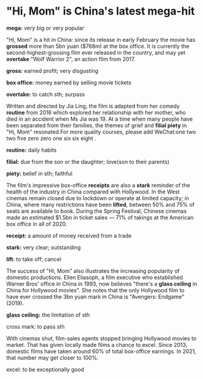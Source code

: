 # "Hi, Mom" is China's latest **mega**-hit

**mega:** very big or very popular

"Hi, Mom" is a hit in China: since its release in early February the movie has **grossed** more than 5bn yuan ($768m) at the box office. It is currently the second-highest-grossing film ever released in the country, and may yet **overtake** "Wolf Warrior 2", an action film from 2017.

**gross:** earned profit; very disgusting

**box office:** money earned by selling movie tickets

**overtake:** to catch sth; surpass

Written and directed by Jia Ling, the film is adapted from her comedy **routine** from 2016 which explored her relationship with her mother, who died in an accident when Ms Jia was 19. At a time when many people have been separated from their families, the themes of grief and **filial piety** in "Hi, Mom" resonated.For more quality courses, please add WeChat:one two two five zero zero one six six eight .

**routine:** daily habits

**filial:** due from the son or the daughter; love(son to their parents) 

**piety:** belief in sth; faithful

The film's impressive box-office **receipts** are also a **stark** reminder of the health of the industry in China compared with Hollywood. In the West cinemas remain closed due to lockdown or operate at limited capacity; in China, where many restrictions have been **lifted**, between 50% and 75% of seats are available to book. During the Spring Festival, Chinese cinemas made an estimated $1.5bn in ticket sales — 71% of takings at the American box office in all of 2020.

**receipt:** a amount of money received from a trade

**stark:** very clear; outstanding

**lift**: to take off; cancel 

The success of "Hi, Mom" also illustrates the increasing popularity of domestic productions. Ellen Eliasoph, a film executive who established Warner Bros' office in China in 1993, now believes "there's a **glass ceiling** in China for Hollywood movies". She notes that the only Hollywood film to have ever crossed the 3bn yuan mark in China is "Avengers: Endgame" (2019).

**glass ceiling:** the limitation of sth

cross mark: to pass sth

With cinemas shut, film-sales agents stopped bringing Hollywood movies to market. That has given locally made films a chance to excel. Since 2013, domestic films have taken around 60% of total box-office earnings. In 2021, that number may get closer to 100%.

excel: to be exceptionally good







